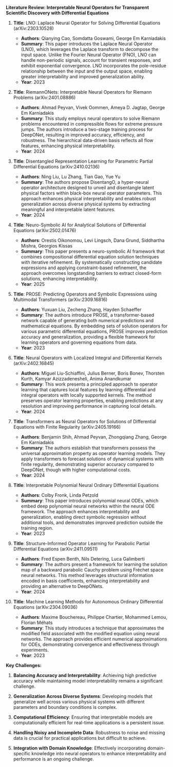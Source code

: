**Literature Review: Interpretable Neural Operators for Transparent Scientific Discovery with Differential Equations**

1. **Title**: LNO: Laplace Neural Operator for Solving Differential Equations (arXiv:2303.10528)
   - **Authors**: Qianying Cao, Somdatta Goswami, George Em Karniadakis
   - **Summary**: This paper introduces the Laplace Neural Operator (LNO), which leverages the Laplace transform to decompose the input space. Unlike the Fourier Neural Operator (FNO), LNO can handle non-periodic signals, account for transient responses, and exhibit exponential convergence. LNO incorporates the pole-residue relationship between the input and the output space, enabling greater interpretability and improved generalization ability.
   - **Year**: 2023

2. **Title**: RiemannONets: Interpretable Neural Operators for Riemann Problems (arXiv:2401.08886)
   - **Authors**: Ahmad Peyvan, Vivek Oommen, Ameya D. Jagtap, George Em Karniadakis
   - **Summary**: This study employs neural operators to solve Riemann problems encountered in compressible flows for extreme pressure jumps. The authors introduce a two-stage training process for DeepONet, resulting in improved accuracy, efficiency, and robustness. The hierarchical data-driven basis reflects all flow features, enhancing physical interpretability.
   - **Year**: 2024

3. **Title**: Disentangled Representation Learning for Parametric Partial Differential Equations (arXiv:2410.02136)
   - **Authors**: Ning Liu, Lu Zhang, Tian Gao, Yue Yu
   - **Summary**: The authors propose DisentangO, a hyper-neural operator architecture designed to unveil and disentangle latent physical factors within black-box neural operator parameters. This approach enhances physical interpretability and enables robust generalization across diverse physical systems by extracting meaningful and interpretable latent features.
   - **Year**: 2024

4. **Title**: Neuro-Symbolic AI for Analytical Solutions of Differential Equations (arXiv:2502.01476)
   - **Authors**: Orestis Oikonomou, Levi Lingsch, Dana Grund, Siddhartha Mishra, Georgios Kissas
   - **Summary**: This paper presents a neuro-symbolic AI framework that combines compositional differential equation solution techniques with iterative refinement. By systematically constructing candidate expressions and applying constraint-based refinement, the approach overcomes longstanding barriers to extract closed-form solutions, enhancing interpretability.
   - **Year**: 2025

5. **Title**: PROSE: Predicting Operators and Symbolic Expressions using Multimodal Transformers (arXiv:2309.16816)
   - **Authors**: Yuxuan Liu, Zecheng Zhang, Hayden Schaeffer
   - **Summary**: The authors introduce PROSE, a transformer-based network capable of generating both numerical predictions and mathematical equations. By embedding sets of solution operators for various parametric differential equations, PROSE improves prediction accuracy and generalization, providing a flexible framework for learning operators and governing equations from data.
   - **Year**: 2023

6. **Title**: Neural Operators with Localized Integral and Differential Kernels (arXiv:2402.16845)
   - **Authors**: Miguel Liu-Schiaffini, Julius Berner, Boris Bonev, Thorsten Kurth, Kamyar Azizzadenesheli, Anima Anandkumar
   - **Summary**: This work presents a principled approach to operator learning that captures local features by learning differential and integral operators with locally supported kernels. The method preserves operator learning properties, enabling predictions at any resolution and improving performance in capturing local details.
   - **Year**: 2024

7. **Title**: Transformers as Neural Operators for Solutions of Differential Equations with Finite Regularity (arXiv:2405.19166)
   - **Authors**: Benjamin Shih, Ahmad Peyvan, Zhongqiang Zhang, George Em Karniadakis
   - **Summary**: The authors establish that transformers possess the universal approximation property as operator learning models. They apply transformers to forecast solutions of dynamical systems with finite regularity, demonstrating superior accuracy compared to DeepONet, though with higher computational costs.
   - **Year**: 2024

8. **Title**: Interpretable Polynomial Neural Ordinary Differential Equations
   - **Authors**: Colby Fronk, Linda Petzold
   - **Summary**: This paper introduces polynomial neural ODEs, which embed deep polynomial neural networks within the neural ODE framework. The approach enhances interpretability and generalization, enabling direct symbolic regression without additional tools, and demonstrates improved prediction outside the training region.
   - **Year**: 2023

9. **Title**: Structure-Informed Operator Learning for Parabolic Partial Differential Equations (arXiv:2411.09511)
   - **Authors**: Fred Espen Benth, Nils Detering, Luca Galimberti
   - **Summary**: The authors present a framework for learning the solution map of a backward parabolic Cauchy problem using Fréchet space neural networks. This method leverages structural information encoded in basis coefficients, enhancing interpretability and providing an alternative to DeepONets.
   - **Year**: 2024

10. **Title**: Machine Learning Methods for Autonomous Ordinary Differential Equations (arXiv:2304.09036)
    - **Authors**: Maxime Bouchereau, Philippe Chartier, Mohammed Lemou, Florian Méhats
    - **Summary**: This study introduces a technique that approximates the modified field associated with the modified equation using neural networks. The approach provides efficient numerical approximations for ODEs, demonstrating convergence and effectiveness through experiments.
    - **Year**: 2023

**Key Challenges:**

1. **Balancing Accuracy and Interpretability**: Achieving high predictive accuracy while maintaining model interpretability remains a significant challenge.

2. **Generalization Across Diverse Systems**: Developing models that generalize well across various physical systems with different parameters and boundary conditions is complex.

3. **Computational Efficiency**: Ensuring that interpretable models are computationally efficient for real-time applications is a persistent issue.

4. **Handling Noisy and Incomplete Data**: Robustness to noise and missing data is crucial for practical applications but difficult to achieve.

5. **Integration with Domain Knowledge**: Effectively incorporating domain-specific knowledge into neural operators to enhance interpretability and performance is an ongoing challenge. 